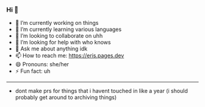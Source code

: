 ### Hi 👋

- 🔭 I’m currently working on things
- 🌱 I’m currently learning various languages
- 👯 I’m looking to collaborate on uhh
- 🤔 I’m looking for help with who knows
- 💬 Ask me about anything idk
- 📫 How to reach me: https://eris.pages.dev
- 😄 Pronouns: she/her
- ⚡ Fun fact: uh
***
- dont make prs for things that i havent touched in like a year (i should probably get around to archiving things)

